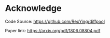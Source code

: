 # Acknowledge

Code Source: <https://github.com/RexYing/diffpool>

Paper link: <https://arxiv.org/pdf/1806.08804.pdf>